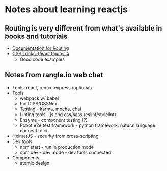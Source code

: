 # Notes about learning reactjs

## Routing is very different from what's available in books and tutorials
* [Documentation for Routing](https://reacttraining.com/react-router/)
* [CSS Tricks: React Router 4](https://css-tricks.com/react-router-4/)
    * Good code examples

## Notes from rangle.io web chat
* Tools: react, redux, express (optional)
* Tools
    * webpack w/ babel
    * PostCSS/CSSNext
    * Testing - karma, mocha, chai
    * Linting tools - js and css/sass (eslint/stylelint)
    * Enzyme - component testing (?)
    * Robot e2e test framework - python framework. natural language. connect to ci
* HelmetJS - security from cross-scripting
* Dev tools
    * npm start - run in production mode
    * npm dev - dev mode - dev tools connected.
* Components
    * atomic design

